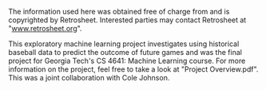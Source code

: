 The information used here was obtained free of
charge from and is copyrighted by Retrosheet.  Interested
parties may contact Retrosheet at "www.retrosheet.org".

This exploratory machine learning project investigates using historical baseball data to predict the outcome of future games and was the final project for Georgia Tech's CS 4641: Machine Learning course. For more information on the project, feel free to take a look at "Project Overview.pdf". This was a joint collaboration with Cole Johnson.
